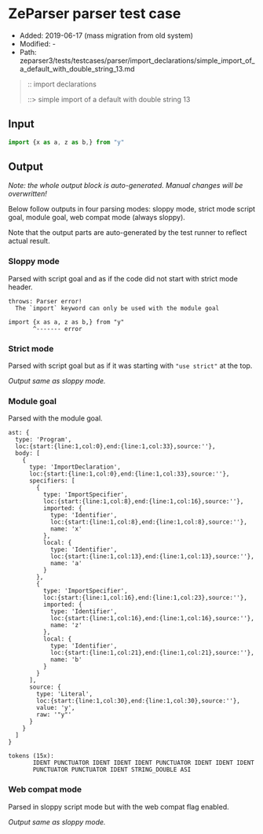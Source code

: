 # ZeParser parser test case

- Added: 2019-06-17 (mass migration from old system)
- Modified: -
- Path: zeparser3/tests/testcases/parser/import_declarations/simple_import_of_a_default_with_double_string_13.md

> :: import declarations
>
> ::> simple import of a default with double string 13

## Input

`````js
import {x as a, z as b,} from "y"
`````

## Output

_Note: the whole output block is auto-generated. Manual changes will be overwritten!_

Below follow outputs in four parsing modes: sloppy mode, strict mode script goal, module goal, web compat mode (always sloppy).

Note that the output parts are auto-generated by the test runner to reflect actual result.

### Sloppy mode

Parsed with script goal and as if the code did not start with strict mode header.

`````
throws: Parser error!
  The `import` keyword can only be used with the module goal

import {x as a, z as b,} from "y"
       ^------- error
`````

### Strict mode

Parsed with script goal but as if it was starting with `"use strict"` at the top.

_Output same as sloppy mode._

### Module goal

Parsed with the module goal.

`````
ast: {
  type: 'Program',
  loc:{start:{line:1,col:0},end:{line:1,col:33},source:''},
  body: [
    {
      type: 'ImportDeclaration',
      loc:{start:{line:1,col:0},end:{line:1,col:33},source:''},
      specifiers: [
        {
          type: 'ImportSpecifier',
          loc:{start:{line:1,col:8},end:{line:1,col:16},source:''},
          imported: {
            type: 'Identifier',
            loc:{start:{line:1,col:8},end:{line:1,col:8},source:''},
            name: 'x'
          },
          local: {
            type: 'Identifier',
            loc:{start:{line:1,col:13},end:{line:1,col:13},source:''},
            name: 'a'
          }
        },
        {
          type: 'ImportSpecifier',
          loc:{start:{line:1,col:16},end:{line:1,col:23},source:''},
          imported: {
            type: 'Identifier',
            loc:{start:{line:1,col:16},end:{line:1,col:16},source:''},
            name: 'z'
          },
          local: {
            type: 'Identifier',
            loc:{start:{line:1,col:21},end:{line:1,col:21},source:''},
            name: 'b'
          }
        }
      ],
      source: {
        type: 'Literal',
        loc:{start:{line:1,col:30},end:{line:1,col:30},source:''},
        value: 'y',
        raw: '"y"'
      }
    }
  ]
}

tokens (15x):
       IDENT PUNCTUATOR IDENT IDENT IDENT PUNCTUATOR IDENT IDENT IDENT
       PUNCTUATOR PUNCTUATOR IDENT STRING_DOUBLE ASI
`````


### Web compat mode

Parsed in sloppy script mode but with the web compat flag enabled.

_Output same as sloppy mode._
